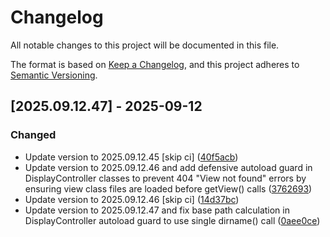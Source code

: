 # Changelog

All notable changes to this project will be documented in this file.

The format is based on [Keep a Changelog](https://keepachangelog.com/en/1.0.0/),
and this project adheres to [Semantic Versioning](https://semver.org/spec/v2.0.0.html).

## [2025.09.12.47] - 2025-09-12

### Changed

* Update version to 2025.09.12.45 [skip ci] ([40f5acb](https://github.com/N6REJ/bears_aichatbot/commit/40f5acb))
* Update version to 2025.09.12.46 and add defensive autoload guard in DisplayController classes to prevent 404 "View not found" errors by ensuring view class files are loaded before getView() calls ([3762693](https://github.com/N6REJ/bears_aichatbot/commit/3762693))
* Update version to 2025.09.12.46 [skip ci] ([14d37bc](https://github.com/N6REJ/bears_aichatbot/commit/14d37bc))
* Update version to 2025.09.12.47 and fix base path calculation in DisplayController autoload guard to use single dirname() call ([0aee0ce](https://github.com/N6REJ/bears_aichatbot/commit/0aee0ce))

